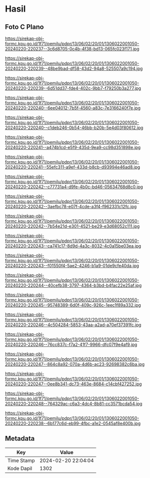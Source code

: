 # Hasil

## Foto C Plano

https://sirekap-obj-formc.kpu.go.id/1f71/pemilu/pdpr/13/06/02/20/01/1306022001050-20240220-220237--3c6d8705-0c4b-4f38-bd13-065fc023f171.jpg

https://sirekap-obj-formc.kpu.go.id/1f71/pemilu/pdpr/13/06/02/20/01/1306022001050-20240220-220239--48be9bad-df58-43d2-94a8-525507a9c194.jpg

https://sirekap-obj-formc.kpu.go.id/1f71/pemilu/pdpr/13/06/02/20/01/1306022001050-20240220-220239--6d51dd37-fde4-402c-9bb7-f79250b3a277.jpg

https://sirekap-obj-formc.kpu.go.id/1f71/pemilu/pdpr/13/06/02/20/01/1306022001050-20240220-220240--6ee04012-7b5f-4560-a83c-7e3166240f7e.jpg

https://sirekap-obj-formc.kpu.go.id/1f71/pemilu/pdpr/13/06/02/20/01/1306022001050-20240220-220240--c1deb246-0b54-46bb-b20b-5e4d03f80612.jpg

https://sirekap-obj-formc.kpu.go.id/1f71/pemilu/pdpr/13/06/02/20/01/1306022001050-20240220-220241--a474b1cd-e5f9-435d-9ea9-cc98d351898e.jpg

https://sirekap-obj-formc.kpu.go.id/1f71/pemilu/pdpr/13/06/02/20/01/1306022001050-20240220-220241--55efc311-a9ef-433d-b8cb-d93994e46ad8.jpg

https://sirekap-obj-formc.kpu.go.id/1f71/pemilu/pdpr/13/06/02/20/01/1306022001050-20240220-220242--c77731a4-d9fe-4b0c-bd46-05634768d8c0.jpg

https://sirekap-obj-formc.kpu.go.id/1f71/pemilu/pdpr/13/06/02/20/01/1306022001050-20240220-220242--3aefbc78-e07f-4cde-a3f4-f962331c12fc.jpg

https://sirekap-obj-formc.kpu.go.id/1f71/pemilu/pdpr/13/06/02/20/01/1306022001050-20240220-220242--7b54e21d-e301-4521-be29-e3d68052c111.jpg

https://sirekap-obj-formc.kpu.go.id/1f71/pemilu/pdpr/13/06/02/20/01/1306022001050-20240220-220243--ca741c17-8d9d-4a3c-8032-4c0a15be03ea.jpg

https://sirekap-obj-formc.kpu.go.id/1f71/pemilu/pdpr/13/06/02/20/01/1306022001050-20240220-220243--f01550f4-5ae2-4246-b1a9-01de9cfe40da.jpg

https://sirekap-obj-formc.kpu.go.id/1f71/pemilu/pdpr/13/06/02/20/01/1306022001050-20240220-220244--40cefb38-3797-4364-b3bd-b4fac22e25af.jpg

https://sirekap-obj-formc.kpu.go.id/1f71/pemilu/pdpr/13/06/02/20/01/1306022001050-20240220-220245--95748389-6d0f-409c-926c-1eec1f89a332.jpg

https://sirekap-obj-formc.kpu.go.id/1f71/pemilu/pdpr/13/06/02/20/01/1306022001050-20240220-220246--4c504284-5853-43aa-a2ad-a70ef37391fc.jpg

https://sirekap-obj-formc.kpu.go.id/1f71/pemilu/pdpr/13/06/02/20/01/1306022001050-20240220-220246--76cc837c-f7a2-41f7-9966-dfc07f9e4af9.jpg

https://sirekap-obj-formc.kpu.go.id/1f71/pemilu/pdpr/13/06/02/20/01/1306022001050-20240220-220247--864c8a92-070a-4d6b-ac23-92698382c6ba.jpg

https://sirekap-obj-formc.kpu.go.id/1f71/pemilu/pdpr/13/06/02/20/01/1306022001050-20240220-220247--0ee8b341-dc73-463e-8684-c14cbf427252.jpg

https://sirekap-obj-formc.kpu.go.id/1f71/pemilu/pdpr/13/06/02/20/01/1306022001050-20240220-220248--764329ac-c6a3-4dc4-8b81-cc3571bcda54.jpg

https://sirekap-obj-formc.kpu.go.id/1f71/pemilu/pdpr/13/06/02/20/01/1306022001050-20240220-220238--6b177c6d-eb99-4fbc-a1e2-0545af8e400b.jpg


## Metadata

| Key        | Value               |
| ---------- | ------------------- |
| Time Stamp | 2024-02-20 22:04:04 |
| Kode Dapil | 1302                |



